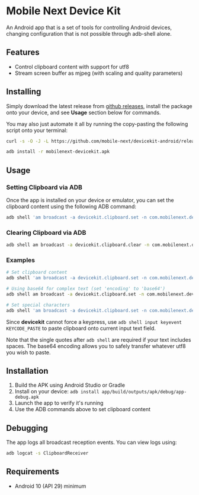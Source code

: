 # Mobile Next Device Kit

An Android app that is a set of tools for controlling Android devices, changing configuration
that is not possible through adb-shell alone.

## Features

- Control clipboard content with support for utf8
- Stream screen buffer as mjpeg (with scaling and quality parameters)

## Installing

Simply download the latest release from [github releases](https://github.com/mobile-next/devicekit-android/releases), install the package onto your device, and see **Usage** section below for commands.

You may also just automate it all by running the copy-pasting the following script onto your terminal:
```bash
curl -s -O -J -L https://github.com/mobile-next/devicekit-android/releases/download/1.1.13/mobilenext-devicekit.apk

adb install -r mobilenext-devicekit.apk
```

## Usage

### Setting Clipboard via ADB

Once the app is installed on your device or emulator, you can set the clipboard content using the following ADB command:

```bash
adb shell 'am broadcast -a devicekit.clipboard.set -n com.mobilenext.devicekit/.ClipboardBroadcastReceiver -e text "this can be pasted now"'
```

### Clearing Clipboard via ADB

```bash
adb shell am broadcast -a devicekit.clipboard.clear -n com.mobilenext.devicekit/.ClipboardBroadcastReceiver
```

### Examples

```bash
# Set clipboard content
adb shell 'am broadcast -a devicekit.clipboard.set -n com.mobilenext.devicekit/.ClipboardBroadcastReceiver -e text "Hello World"'

# Using base64 for complex text (set 'encoding' to 'base64')
adb shell am broadcast -a devicekit.clipboard.set -n com.mobilenext.devicekit/.ClipboardBroadcastReceiver -e encoding "base64" -e text "4pyM77iP"

# Set special characters
adb shell 'am broadcast -a devicekit.clipboard.set -n com.mobilenext.devicekit/.ClipboardBroadcastReceiver -e text "こんにちは世界"'
```

Since **devicekit** cannot force a keypress, use `adb shell input keyevent KEYCODE_PASTE` to paste clipboard onto current input text field.

Note that the single quotes after `adb shell` are required if your text includes spaces. The base64 encoding allows you to safely transfer whatever utf8 you wish to paste.

## Installation

1. Build the APK using Android Studio or Gradle
2. Install on your device: `adb install app/build/outputs/apk/debug/app-debug.apk`
3. Launch the app to verify it's running
4. Use the ADB commands above to set clipboard content

## Debugging

The app logs all broadcast reception events. You can view logs using:

```bash
adb logcat -s ClipboardReceiver
```

## Requirements

- Android 10 (API 29) minimum
